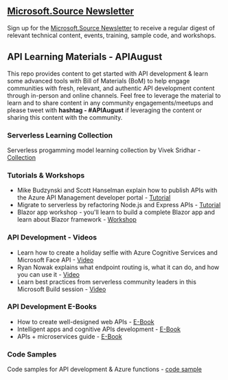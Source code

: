 ## [Microsoft.Source Newsletter](https://azure.microsoft.com/en-in/resources/join-the-azure-developer-community/?wt.mc_id=AID3018158_QSG_EML_NLTR_445400&ocid=AID3018158_QSG_EML_NLTR_445400)

Sign up for the [Microsoft.Source Newsletter](https://azure.microsoft.com/en-in/resources/join-the-azure-developer-community/?wt.mc_id=AID3018158_QSG_EML_NLTR_445400&ocid=AID3018158_QSG_EML_NLTR_445400) to receive a regular digest of relevant technical content, events, training, sample code, and workshops.

## API Learning Materials - APIAugust

This repo provides content to get started with API development & learn some advanced tools with Bill of Materials (BoM) to help engage communities with fresh, relevant, and authentic API development content through in-person and online channels. Feel free to leverage the material to learn and to share content in any community engagements/meetups and please tweet with **hashtag - #APIAugust** if leveraging the content or sharing this content with the community. 

### Serverless Learning Collection

Serverless progamming model learning collection by Vivek Sridhar - [Collection](https://docs.microsoft.com/en-us/users/viveksridhar-6316/collections/56juwyn7w722e?wt.mc_id=AID3018158_QSG_SCL_453306&ocid=AID3018158_QSG_SCL_453306)

### Tutorials & Workshops

* Mike Budzynski and Scott Hanselman explain how to publish APIs with the Azure API Management developer portal - [Tutorial](https://www.youtube.com/watch?v=9cmyh3J9Lvc&t=210s)
* Migrate to serverless by refactoring Node.js and Express APIs - [Tutorial](https://johnpapa.net/refactor-your-node-js-and-express-apis-to-serverless-apis-with-azure-functions/)
* Blazor app workshop - you'll learn to build a complete Blazor app and learn about Blazor framework - [Workshop](https://github.com/dotnet-presentations/blazor-workshop/)

### API Development - Videos

* Learn how to create a holiday selfie with Azure Cognitive Services and Microsoft Face API - [Video](https://www.youtube.com/watch?v=WQRK0UbNKOo)
* Ryan Nowak explains what endpoint routing is, what it can do, and how you can use it - [Video](https://channel9.msdn.com/Shows/On-NET/ASPNET-Core-Series-Endpoint-Routing)
* Learn best practices from serverless community leaders in this Microsoft Build session - [Video](https://mybuild.microsoft.com/sessions/e477304a-6de3-4714-a1f3-cc955da82b1a?source=sessions)

### API Development E-Books

* How to create well-designed web APIs - [E-Book](https://azure.microsoft.com/mediahandler/files/resourcefiles/api-design/azure_api-design_guide_ebook.pdf?wt.mc_id=AID3018158_QSG_453540&ocid=AID3018158_QSG_453540)
* Intelligent apps and cognitive APIs development - [E-Book](https://clouddamcdnprodep.azureedge.net/gdc/gdcmrolgD/original)
* APIs + microservices guide - [E-Book](https://azure.microsoft.com/mediahandler/files/resourcefiles/apis-microservices-ebook/azure_api-microservices_ebook.pdf?wt.mc_id=AID3018158_QSG_453536&ocid=AID3018158_QSG_453536)

### Code Samples

Code samples for API development & Azure functions - [code sample](https://docs.microsoft.com/en-us/samples/browse/?expanded=azure&products=azure-api-management%2Cazure-functions)






